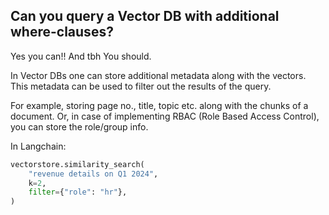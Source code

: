 ## Can you query a Vector DB with additional where-clauses?
Yes you can!! And tbh You should.

In Vector DBs one can store additional metadata along with the vectors. 
This metadata can be used to filter out the results of the query.

For example, storing page no., title, topic etc. along with the chunks of a document.
Or, in case of implementing RBAC (Role Based Access Control), you can store the role/group info.

In Langchain:
```python
vectorstore.similarity_search(
    "revenue details on Q1 2024",
    k=2,
    filter={"role": "hr"},
)
```